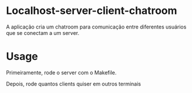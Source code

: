 # Localhost-server-client-chatroom

A aplicação cria um chatroom para comunicação entre diferentes usuários que se conectam a um server.

# Usage

Primeiramente, rode o server com o Makefile.


Depois, rode quantos clients quiser em outros terminais


